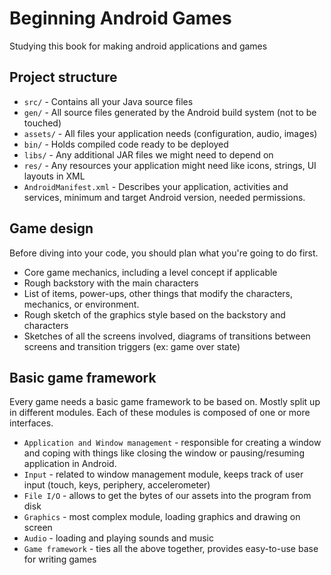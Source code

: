 # Beginning Android Games
Studying this book for making android applications and games

## Project structure
- `src/` - Contains all your Java source files
- `gen/` - All source files generated by the Android build system (not to be touched)
- `assets/` - All files your application needs (configuration, audio, images)
- `bin/` - Holds compiled code ready to be deployed
- `libs/` - Any additional JAR files we might need to depend on
- `res/` - Any resources your application might need like icons, strings, UI layouts in XML
- `AndroidManifest.xml` - Describes your application, activities and services, minimum and target Android version, needed permissions.

## Game design
Before diving into your code, you should plan what you're going to do first.
- Core game mechanics, including a level concept if applicable
- Rough backstory with the main characters
- List of items, power-ups, other things that modify the characters, mechanics, or environment.
- Rough sketch of the graphics style based on the backstory and characters
- Sketches of all the screens involved, diagrams of transitions between screens and transition triggers (ex: game over state)

## Basic game framework
Every game needs a basic game framework to be based on. Mostly split up in different modules. Each of these modules is composed of one or more interfaces.
- `Application and Window management` - responsible for creating a window and coping with things like closing the window or pausing/resuming application in Android.
- `Input` - related to window management module, keeps track of user input (touch, keys, periphery, accelerometer)
- `File I/O` - allows to get the bytes of our assets into the program from disk
- `Graphics` - most complex module, loading graphics and drawing on screen
- `Audio` - loading and playing sounds and music
- `Game framework` - ties all the above together, provides easy-to-use base for writing games
